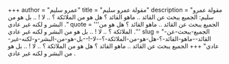 +++
author = "عمرو سليم"
title = "مقولة عمرو سليم"
description = "مقولة عمرو سليم: الجميع يبحث عن القائد .. ماهو القائد ؟ هل هو من الملائكة ؟ .. لا ! .. بل هو من البشر و لكنه غير عادي ."
quote = '''الجميع يبحث عن القائد .. ماهو القائد ؟ هل هو من الملائكة ؟ .. لا ! .. بل هو من البشر و لكنه غير عادي .'''
slug = "الجميع-يبحث-عن-القائد--ماهو-القائد-؟-هل-هو-من-الملائكة-؟--لا-!--بل-هو-من-البشر-و-لكنه-غير-عادي"
+++
الجميع يبحث عن القائد .. ماهو القائد ؟ هل هو من الملائكة ؟ .. لا ! .. بل هو من البشر و لكنه غير عادي .
